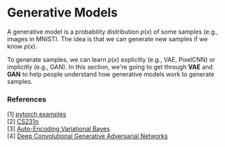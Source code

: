 # Generative Models

A generative model is a probability distribution $p(x)$ of some samples (e.g., images in MNIST). The idea is that we can generate new samples if we know $p(x)$.

To generate samples, we can learn $p(x)$ explicitly (e.g., VAE, PixelCNN) or implicitly (e.g., GAN). In this section, we're going to get through **VAE** and **GAN** to help people understand how generative models work to generate samples.

### References
[1] [pytorch examples](https://github.com/pytorch/examples)  
[2] [CS231n](http://cs231n.stanford.edu/)  
[3] [Auto-Encoding Variational Bayes](https://arxiv.org/abs/1312.6114)  
[4] [Deep Convolutional Generative Adversarial Networks](https://arxiv.org/abs/1511.06434) 
